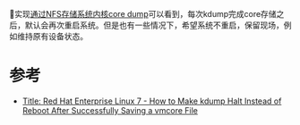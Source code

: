 实现[通过NFS存储系统内核core dump](kdump_over_nfs)可以看到，每次kdump完成core存储之后，默认会再次重启系统。但是也有一些情况下，希望系统不重启，保留现场，例如维持原有设备状态。



# 参考

* [Title: Red Hat Enterprise Linux 7 - How to Make kdump Halt Instead of Reboot After Successfully Saving a vmcore File](https://support.hpe.com/hpsc/doc/public/display?docId=mmr_kc-0129912)